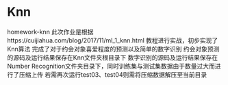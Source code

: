 # Knn
homework-knn
此次作业是根据https://cuijiahua.com/blog/2017/11/ml_1_knn.html 教程进行实战，初步实现了Knn算法
完成了对于约会对象喜爱程度的预测以及简单的数字识别
约会对象预测的源码及运行结果保存在Knn文件夹根目录下
数字识别的源码及运行结果保存在Number Recognition文件夹目录下，同时训练集与测试集数据由于数量过大而进行了压缩上传
若需再次运行test03、test04则需将压缩数据解压至当前目录
